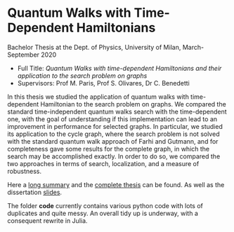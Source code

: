 # Quantum Walks with Time-Dependent Hamiltonians
Bachelor Thesis at the Dept. of Physics, University of Milan, March-September 2020 
- Full Title: *Quantum Walks with time-dependent Hamiltonians and their application to the search problem on graphs*
- Supervisors: Prof M. Paris,  Prof S. Olivares, Dr C. Benedetti 


In this thesis we studied the application of quantum walks with time-dependent Hamiltonian to the search problem on graphs. We compared the standard time-independent quantum walks search with the time-dependent one, with the goal of understanding if this implementation can lead to an improvement in performance for selected graphs. In particular, we studied its application to the cycle graph, where the search problem is not solved with the standard quantum walk approach of Farhi and Gutmann, and for completeness gave some results for the complete graph, in which the search may be accomplished exactly. In order to do so, we compared the two approaches in terms of search, localization, and a measure of robustness. 

Here a [long summary](../AdiabaticQuantumWalk/Garbellini_Long_Abstract.pdf) and the [complete thesis](../AdiabaticQuantumWalk/Garbellini_Thesis.pdf) can be found. As well as the dissertation [slides](../AdiabaticQuantumWalk/Discussion_Slides.pdf).

The folder **code** currently contains various python code with lots of duplicates and quite messy. An overall tidy up is underway, with a consequent rewrite in Julia.
